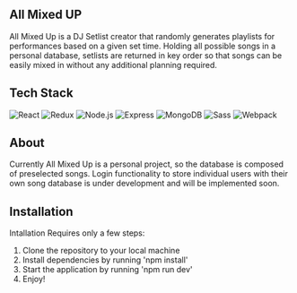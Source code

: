 ## All Mixed UP

All Mixed Up is a DJ Setlist creator that randomly generates playlists for performances based on a given set time. Holding all possible songs in a personal database, setlists are returned in key order so that songs can be easily mixed in without any additional planning required.

## Tech Stack

![React](https://img.shields.io/badge/-react-61DAFB?style=for-the-badge&logo=react&logoColor=white)
![Redux](https://img.shields.io/badge/-Redux-764ABC?style=for-the-badge&logo=react&logoColor=white)
![Node.js](https://img.shields.io/badge/Node-3C873A?style=for-the-badge&logo=node.js&logoColor=white)
![Express](https://img.shields.io/badge/Express-000000?style=for-the-badge&logo=express&logoColor=white)
![MongoDB](https://img.shields.io/badge/MongoDB-00684A?style=for-the-badge&logo=mongodb&logoColor=white)
![Sass](https://img.shields.io/badge/Scss-CC6699?style=for-the-badge&logo=sass&logoColor=white)
![Webpack](https://img.shields.io/badge/Webpack-2CA5E0?style=for-the-badge&logo=webpack&logoColor=white)

## About

Currently All Mixed Up is a personal project, so the database is composed of preselected songs. Login functionality to store individual users with their own song database is under development and will be implemented soon.

## Installation

Intallation Requires only a few steps:

1. Clone the repository to your local machine
2. Install dependencies by running 'npm install'
3. Start the application by running 'npm run dev'
4. Enjoy!

